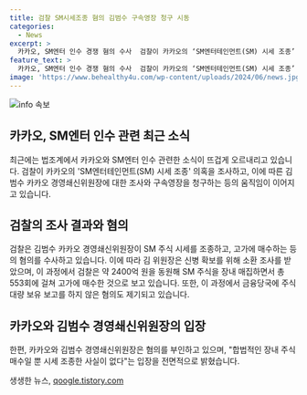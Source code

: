 ```yaml
---
title: 검찰 SM시세조종 혐의 김범수 구속영장 청구 시동
categories:
  - News
excerpt: >
  카카오, SM엔터 인수 경쟁 혐의 수사  검찰이 카카오의 ‘SM엔터테인먼트(SM) 시세 조종’ 의혹을 조사 중이다. 김범수 카카오 경영쇄신위원장에 대한 구속영장을 청구했으며, 혐의는 SM 주식을 고가 매수하여 공매도 보고를 하지 않은 것이다. 또한, 카카오와 김 위원장이 약 2400억 원을 투입해 시세 조종에 가담한 혐의도 있다. 혐의를 부인하는 카카오와 김 위원장은 검찰의 조사에 직면해 있다.
feature_text: >
  카카오, SM엔터 인수 경쟁 혐의 수사  검찰이 카카오의 ‘SM엔터테인먼트(SM) 시세 조종’ 의혹을 조사 중이다. 김범수 카카오 경영쇄신위원장에 대한 구속영장을 청구했으며, 혐의는 SM 주식을 고가 매수하여 공매도 보고를 하지 않은 것이다. 또한, 카카오와 김 위원장이 약 2400억 원을 투입해 시세 조종에 가담한 혐의도 있다. 혐의를 부인하는 카카오와 김 위원장은 검찰의 조사에 직면해 있다.
image: 'https://www.behealthy4u.com/wp-content/uploads/2024/06/news.jpg'
---
```


<p><img src="https://www.behealthy4u.com/wp-content/uploads/2024/06/news.jpg" alt="info 속보" /></p>

<h2 data-ke-size="size26">카카오, SM엔터 인수 관련 최근 소식</h2>

<p data-ke-size="size16">최근에는 법조계에서 카카오와 SM엔터 인수 관련한 소식이 뜨겁게 오르내리고 있습니다. 검찰이 카카오의 'SM엔터테인먼트(SM) 시세 조종' 의혹을 조사하고, 이에 따른 김범수 카카오 경영쇄신위원장에 대한 조사와 구속영장을 청구하는 등의 움직임이 이어지고 있습니다.</p>

<h2 data-ke-size="size26">검찰의 조사 결과와 혐의</h2>

<p data-ke-size="size16">검찰은 김범수 카카오 경영쇄신위원장이 SM 주식 시세를 조종하고, 고가에 매수하는 등의 혐의를 수사하고 있습니다. 이에 따라 김 위원장은 신병 확보를 위해 소환 조사를 받았으며, 이 과정에서 검찰은 약 2400억 원을 동원해 SM 주식을 장내 매집하면서 총 553회에 걸쳐 고가에 매수한 것으로 보고 있습니다. 또한, 이 과정에서 금융당국에 주식 대량 보유 보고를 하지 않은 혐의도 제기되고 있습니다.</p>

<h2 data-ke-size="size26">카카오와 김범수 경영쇄신위원장의 입장</h2>

<p data-ke-size="size16">한편, 카카오와 김범수 경영쇄신위원장은 혐의를 부인하고 있으며, "합법적인 장내 주식 매수일 뿐 시세 조종한 사실이 없다"는 입장을 전면적으로 밝혔습니다.</p>
생생한 뉴스, <a href="https://qoogle.tistory.com" rel="dofollow">qoogle.tistory.com</a>


